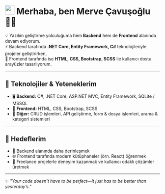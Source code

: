 # <img src="https://media.giphy.com/media/hvRJCLFzcasrR4ia7z/giphy.gif" width="30px"> Merhaba, ben Merve Çavuşoğlu 👩‍💻

💡 Yazılım geliştirme yolculuğuma hem **Backend** hem de **Frontend** alanında devam ediyorum.  
⚡ Backend tarafında **.NET Core, Entity Framework, C#** teknolojileriyle projeler geliştirirken,  
🎨 Frontend tarafında ise **HTML, CSS, Bootstrap, SCSS** ile kullanıcı dostu arayüzler tasarlıyorum.  

---

## 🔧 Teknolojiler & Yeteneklerim
- 🖥️ **Backend:** C#, .NET Core, ASP.NET MVC, Entity Framework, SQLite / MSSQL  
- 🎨 **Frontend:** HTML, CSS, Bootstrap, SCSS  
- 📂 **Diğer:** CRUD işlemleri, API geliştirme, form & dosya işlemleri, arama & kategori sistemleri  

---

## 🎯 Hedeflerim
- 🚀 Backend alanında daha derinleşmek  
- 🌐 Frontend tarafında modern kütüphaneler (örn. React) öğrenmek  
- 🤝 Freelance projelerle deneyim kazanmak ve kullanıcı odaklı çözümler üretmek  

---

✨ *"Your code doesn’t have to be perfect—it just has to be better than yesterday’s."*  
